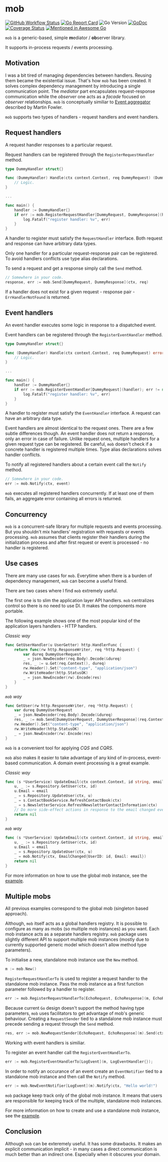 # mob

[![GitHub Workflow Status](https://img.shields.io/github/workflow/status/erni27/mob/ci?style=flat-square)](https://github.com/erni27/mob/actions?query=workflow%3ACI)
[![Go Report Card](https://goreportcard.com/badge/github.com/erni27/mob)](https://goreportcard.com/report/github.com/erni27/mob)
![Go Version](https://img.shields.io/badge/go%20version-%3E=1.18-61CFDD.svg?style=flat-square)
[![GoDoc](https://pkg.go.dev/badge/mod/github.com/erni27/mob)](https://pkg.go.dev/mod/github.com/erni27/mob)
[![Coverage Status](https://codecov.io/gh/erni27/mob/branch/master/graph/badge.svg)](https://codecov.io/gh/erni27/mob)
[![Mentioned in Awesome Go](https://awesome.re/mentioned-badge-flat.svg)](https://github.com/avelino/awesome-go)

`mob` is a generic-based, simple **m**ediator / **ob**server library.

It supports in-process requests / events processing.

## Motivation

I was a bit tired of managing dependencies between handlers. Reusing them became the existential issue. That's how `mob` has been created. It solves complex dependency management by introducing a single communication point. The *mediator* part encapsulates request-response communication while the *observer* one acts as a *facade* focused on *observer* relationships. `mob` is conceptually similiar to [Event aggregator](https://martinfowler.com/eaaDev/EventAggregator.html) described by Martin Fowler.

`mob` supports two types of handlers - request handlers and event handlers.

## Request handlers

A request handler responses to a particular request.

Request handlers can be registered through the `RegisterRequestHandler` method.

```go
type DummyHandler struct{}

func (DummyHandler) Handle(ctx context.Context, req DummyRequest) (DummyResponse, error) {
    // Logic.
}

...

func main() {
    handler := DummyHandler{}
    if err := mob.RegisterRequestHandler[DummyRequest, DummyResponse](handler); err != nil {
        log.Fatalf("register handler: %v", err)
    }
}
```

A handler to register must satisfy the `RequestHandler` interface. Both request and response can have arbitrary data types.

Only one handler for a particular request-response pair can be registered. To avoid handlers conflicts use type alias declarations.

To send a request and get a response simply call the `Send` method.

```go
// Somewhere in your code.
response, err := mob.Send[DummyRequest, DummyResponse](ctx, req)
```

If a handler does not exist for a given request - response pair - `ErrHandlerNotFound` is returned.

## Event handlers

An event handler executes some logic in response to a dispatched event.

Event handlers can be registered through the `RegisterEventHandler` method.

```go
type DummyHandler struct{}

func (DummyHandler) Handle(ctx context.Context, req DummyRequest) error {
    // Logic.
}

...

func main() {
    handler := DummyHandler{}
    if err := mob.RegisterEventHandler[DummyRequest](handler); err != nil {
        log.Fatalf("register handler: %v", err)
    }
}
```

A handler to register must satisfy the `EventHandler` interface. A request can have an arbitrary data type.

Event handlers are almost identical to the request ones. There are a few subtle differences though. An event handler does not return a response, only an error in case of failure. Unlike request ones, multiple handlers for a given request type can be registered. Be careful, `mob` doesn't check if a concrete handler is registered multiple times. Type alias declarations solves handler conflicts.

To notify all registered handlers about a certain event call the `Notify` method.

```go
// Somewhere in your code.
err := mob.Notify(ctx, event)
```

`mob` executes all registered handlers concurrently. If at least one of them fails, an aggregate error containing all errors is returned.

## Concurrency

`mob` is a concurrent-safe library for multiple requests and events processing. But you shouldn't mix handlers' registration  with requests or events processing. `mob` assumes that clients register their handlers during the initialization process and after first request or event is processed - no handler is registered.

## Use cases

There are many use cases for `mob`. Everytime when there is a burden of dependency management, `mob` can become a useful friend.

There are two cases where I find `mob` extremely useful.

The first one is to slim the application layer API handlers. `mob` centralizes control so there is no need to use DI. It makes the components more portable.

The following example shows one of the most popular kind of the application layers handlers - HTTP handlers.

*Classic way*

```go
func GetUserHandler(u UserGetter) http.HandlerFunc {
    return func(rw http.ResponseWriter, req *http.Request) {
        var dureq DummyUserRequest
        _ = json.NewDecoder(req.Body).Decode(&dureq)
        res, _ := u.Get(req.Context(), dureq)
        rw.Header().Set("content-type", "application/json")
        rw.WriteHeader(http.StatusOK)
        _ = json.NewEncoder(rw).Encode(res)
    }
}
```

*`mob` way*

```go
func GetUser(rw http.ResponseWriter, req *http.Request) {
    var dureq DummyUserRequest
    _ = json.NewDecoder(req.Body).Decode(&dureq)
    res, _ := mob.Send[DummyUserRequest, DummyUserResponse](req.Context(), dureq)
    rw.Header().Set("content-type", "application/json")
    rw.WriteHeader(http.StatusOK)
    _ = json.NewEncoder(rw).Encode(res)
}
```


`mob` is a convenient tool for applying *CQS* and *CQRS*.

`mob` also makes it easier to take advantage of any kind of in-process, event-based communication. A domain event processing is a great example.

*Classic way*

```go
func (s *UserService) UpdateEmail(ctx context.Context, id string, email string) error {
    u, _ := s.Repository.GetUser(ctx, id)
    u.Email = email
    _ = s.Repository.UpdateUser(ctx, u)
    _ = s.ContactBookService.RefreshContactBook(ctx)
    _ = s.NewsletterService.RefreshNewsletterContactInformation(ctx)
    // Do more side-effect actions in response to the email changed event.
    return nil
}
```

*`mob` way*

```go
func (s *UserService) UpdateEmail(ctx context.Context, id string, email string) error {
    u, _ := s.Repository.GetUser(ctx, id)
    u.Email = email
    _ = s.Repository.UpdateUser(ctx, u)
    _ = mob.Notify(ctx, EmailChanged{UserID: id, Email: email})
    return nil
}
```

For more information on how to use the global mob instance, see the [example](https://github.com/erni27/mob/blob/master/examples/global/main.go).

## Multiple mobs

All previous examples correspond to the global mob (singleton based approach).

Although, `mob` itself acts as a global handlers registry. It is possible to configure as many as mobs (so multiple mob instances) as you want. Each mob instance acts as a separate handlers registry. `mob` package uses slightly different API to support multiple mob instances (mostly due to currently supported generic model which doesn't allow method type parameters).

To initialise a new, standalone mob instance use the `New` method.

```go
m := mob.New()
```

`RegisterRequestHandlerTo` is used to register a request handler to the standalone mob instance. Pass the mob instance as a first function parameter followed by a handler to register.

```go
err := mob.RegisterRequestHandlerTo[EchoRequest, EchoResponse](m, EchoRequestHandler{})
```

Because current `Go` design doesn't support the method having type parameters, `mob` uses facilitators to get advantage of mob's generic behaviour. Creating a `RequestSender` tied to a standalone mob instance must precede sending a request through the `Send` method.

```go
res, err := mob.NewRequestSender[EchoRequest, EchoResponse](m).Send(ctx, "Hello world!")
```

Working with event handlers is similiar.

To register an event handler call the `RegisterEventHandlerTo`.

```go
err := mob.RegisterEventHandlerTo[LogEvent](m, LogEventHandler{});
```

In order to notify an occurance of an event create an `EventNotifier` tied to a standalone mob instance and then call the `Notify` method.

```go
err := mob.NewEventNotifier[LogEvent](m).Notify(ctx, "Hello world!")
```

`mob` package keep track only of the global mob instance. It means that users are responsible for keeping track of the multiple, standalone mob instances.

For more information on how to create and use a standalone mob instance, see the [example](https://github.com/erni27/mob/blob/master/examples/standalone/main.go).

## Conclusion

Although `mob` can be exteremely useful. It has some drawbacks. It makes an explicit communication implicit - in many cases a direct communication is much better than an indirect one. Especially when it obscures your domain.
